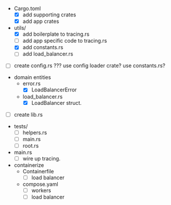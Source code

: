 - Cargo.toml
  - [x] add supporting crates
  - [x] add app crates

- utils/
  - [x] add boilerplate to tracing.rs
  - [ ] add app specific code to tracing.rs
  - [x] add constants.rs
  - [ ] add load_balancer.rs

- [ ] create config.rs ??? use config loader crate? use constants.rs?

- domain entities
  - error.rs
    - [x] LoadBalancerError
  - load_balancer.rs
    - [x] LoadBalancer struct.

- [ ] create lib.rs

- tests/
  - [ ] helpers.rs
  - [ ] main.rs
  - [ ] root.rs

- main.rs
  - [ ] wire up tracing.

- containerize
  - Containerfile
    - [ ] load balancer
  - compose.yaml
    - [ ] workers
    - [ ] load balancer
